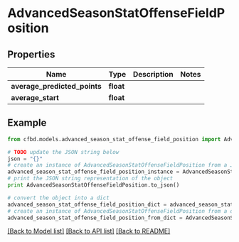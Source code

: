 # AdvancedSeasonStatOffenseFieldPosition


## Properties
Name | Type | Description | Notes
------------ | ------------- | ------------- | -------------
**average_predicted_points** | **float** |  | 
**average_start** | **float** |  | 

## Example

```python
from cfbd.models.advanced_season_stat_offense_field_position import AdvancedSeasonStatOffenseFieldPosition

# TODO update the JSON string below
json = "{}"
# create an instance of AdvancedSeasonStatOffenseFieldPosition from a JSON string
advanced_season_stat_offense_field_position_instance = AdvancedSeasonStatOffenseFieldPosition.from_json(json)
# print the JSON string representation of the object
print AdvancedSeasonStatOffenseFieldPosition.to_json()

# convert the object into a dict
advanced_season_stat_offense_field_position_dict = advanced_season_stat_offense_field_position_instance.to_dict()
# create an instance of AdvancedSeasonStatOffenseFieldPosition from a dict
advanced_season_stat_offense_field_position_from_dict = AdvancedSeasonStatOffenseFieldPosition.from_dict(advanced_season_stat_offense_field_position_dict)
```
[[Back to Model list]](../README.md#documentation-for-models) [[Back to API list]](../README.md#documentation-for-api-endpoints) [[Back to README]](../README.md)


